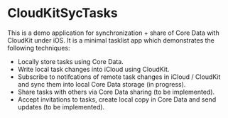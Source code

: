 # CloudKitSycTasks
This is a demo application for synchronization + share of Core Data with CloudKit under iOS. It is a minimal tasklist app which demonstrates the following techniques:

* Locally store tasks using Core Data.
* Write local task changes into iCloud using CloudKit.
* Subscribe to notifcations of remote task changes in iCloud / CloudKit and sync them into local Core Data storage (in progress).
* Share tasks with others via Core Data sharing (to be implemented).
* Accept invitations to tasks, create local copy in Core Data and send updates (to be implemented).
